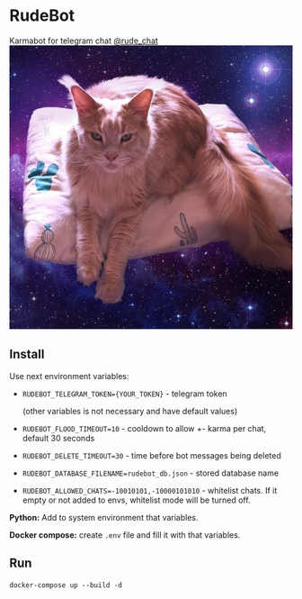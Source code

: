 # RudeBot
Karmabot for telegram chat [@rude_chat](https://t.me/rude_chat)
![Waterfall](data/media/cat.jpg)

## Install

Use next environment variables:

* `RUDEBOT_TELEGRAM_TOKEN={YOUR_TOKEN}` - telegram token

    (other variables is not necessary and have default values)

* `RUDEBOT_FLOOD_TIMEOUT=10` - cooldown to allow +- karma per chat, default 30 seconds
* `RUDEBOT_DELETE_TIMEOUT=30` - time before bot messages being deleted
* `RUDEBOT_DATABASE_FILENAME=rudebot_db.json` - stored database name
* `RUDEBOT_ALLOWED_CHATS=-10010101,-10000101010` - whitelist chats. If it empty or not added to envs, whitelist mode will be turned off.

**Python:** Add to system environment that variables.

**Docker compose:**  create `.env` file and fill it with that variables.

## Run

```
docker-compose up --build -d
```
